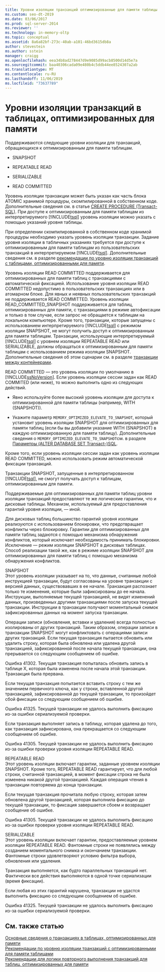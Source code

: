 ```yaml
---
title: Уровни изоляции транзакций оптимизированные для памяти таблицы | Документация Майкрософт
ms.custom: seo-dt-2019
ms.date: 03/06/2017
ms.prod: sql-server-2014
ms.reviewer: ''
ms.technology: in-memory-oltp
ms.topic: conceptual
ms.assetid: 8a6a82bf-273c-40ab-a101-46bd3615db8a
author: stevestein
ms.author: sstein
manager: craigg
ms.openlocfilehash: eea34b8ad278447d9e9085d99acb8500d14d5e7a
ms.sourcegitcommit: baa40306cada09e480b4c5ddb44ee8524307a2ab
ms.translationtype: MT
ms.contentlocale: ru-RU
ms.lasthandoff: 11/06/2019
ms.locfileid: "73637789"
---
```

# <a name="transaction-isolation-levels-in-memory-optimized-tables"></a>Уровни изоляции транзакций в таблицах, оптимизированных для памяти

  Поддерживаются следующие уровни изоляции для транзакций, обращающихся к оптимизированным для памяти таблицам.  
  
-   SNAPSHOT  
  
-   REPEATABLE READ  
  
-   SERIALIZABLE  
  
-   READ COMMITTED  
  
 Уровень изоляции транзакции может быть указан как часть блока ATOMIC хранимой процедуры, скомпилированной в собственном коде. Дополнительные сведения см. в статье [CREATE PROCEDURE (Transact-SQL)](/sql/t-sql/statements/create-procedure-transact-sql). При доступе к оптимизированным для памяти таблицам из интерпретируемого [!INCLUDE[tsql](../includes/tsql-md.md)] уровень изоляции можно указать с помощью указаний уровня таблицы.  
  
 При определении скомпилированной в собственном коде хранимой процедуры необходимо указать уровень изоляции транзакции. Задание уровня изоляции в табличных указаниях требуется при доступе к оптимизированным для памяти таблицам из пользовательских транзакций в интерпретируемом [!INCLUDE[tsql](../includes/tsql-md.md)]. Дополнительные сведения см. в разделе [рекомендации по уровню изоляции транзакций с таблицами, оптимизированными для памяти](../relational-databases/in-memory-oltp/memory-optimized-tables.md).  
  
 Уровень изоляции READ COMMITTED поддерживается для оптимизированных для памяти таблиц с транзакциями с автоматической фиксацией. Использование уровня изоляции READ COMMITTED недопустимо в пользовательских транзакциях или в атомарном блоке. Для явных и неявных пользовательских транзакций не поддерживается READ COMMITTED. Уровень изоляции READ_COMMITTED_SNAPSHOT поддерживается для таблиц, оптимизированных для памяти, с транзакциями в режиме автофиксации и только в том случае, если запрос не обращается к таблицам на локальном компьютере. Кроме того, транзакции, которые запущены с использованием интерпретируемого [!INCLUDE[tsql](../includes/tsql-md.md)] с режимом изоляции SNAPSHOT, не могут получить доступ к оптимизированным для памяти таблицам. Транзакции, использующие интерпретируемый [!INCLUDE[tsql](../includes/tsql-md.md)] с уровнем изоляции REPEATABLE READ или SERIALIZABLE, должны обращаться к оптимизированным для памяти таблицам с использованием режима изоляции SNAPSHOT. Дополнительные сведения об этом сценарии см. в разделе [транзакции между контейнерами](cross-container-transactions.md).  
  
 READ COMMITTED — это уровень изоляции по умолчанию в [!INCLUDE[ssNoVersion](../includes/ssnoversion-md.md)]. Если уровень изоляции сессии задан как READ COMMITED (или ниже), то можно выполнить одно из следующих действий.  
  
-   Явно используйте более высокий уровень изоляции для доступа к оптимизированной для памяти таблицы (например, WITH (SNAPSHOT)).  
  
-   Укажите параметр `MEMORY_OPTIMIZED_ELEVATE_TO_SNAPSHOT`, который установит уровень изоляции SNAPSHOT для оптимизированных для памяти таблиц (если бы вы добавили указание WITH (SNAPSHOT) в каждую оптимизированную для памяти таблицу). Дополнительные сведения о `MEMORY_OPTIMIZED_ELEVATE_TO_SNAPSHOT`см. в разделе [Параметры &#40;ALTER DATABASE SET Transact-&#41;SQL](/sql/t-sql/statements/alter-database-transact-sql-set-options).  
  
 Кроме того, если уровень изоляции сессии задан как уровень изоляции READ COMMITTED, можно использовать режим автоматической фиксации транзакций.  
  
 Транзакции SNAPSHOT, запущенные в интерпретированном [!INCLUDE[tsql](../includes/tsql-md.md)], не смогут получать доступ к таблицам, оптимизированным для памяти.  
  
 Поддерживаемые для оптимизированных для памяти таблиц уровни изоляции транзакций предоставляют те же логические гарантии, что и дисковые таблицы. Механизм, используемый для предоставления гарантий уровня изоляции, — иной.  
  
 Для дисковых таблиц большинство гарантий уровня изоляции реализуются с использованием блокировки, что предотвращает конфликты через блокировку. Гарантии для оптимизированных для памяти таблиц задаются с помощью механизма обнаружения конфликтов, который исключает необходимость принимать блокировки. Исключение — режим изоляции SNAPSHOT в дисковых таблицах. Способ реализации такой же, как в режиме изоляции SNAPSHOT для оптимизированных для памяти таблиц с помощью механизма обнаружения конфликтов.  
  
 SNAPSHOT  
 Этот уровень изоляции указывает на то, что данные, считанные любой инструкцией транзакции, будут согласованы на уровне транзакции с версией данных, существовавших в ее начале. Транзакция распознает только те изменения, которые были зафиксированы до ее начала. Инструкции, выполняемые текущей транзакцией, не видят изменений данных, произведенных другими транзакциями после запуска текущей транзакции. Инструкции в транзакции получают моментальный снимок зафиксированных данных на момент запуска транзакции.  
  
 Операции записи (обновления, вставки и удаления) всегда полностью изолированы от других транзакций. Таким образом, операции записи в транзакции SNAPSHOT могут конфликтовать с операциями записи других транзакций. Если текущая транзакция пытается обновить или удалить строку, которая была обновлена или удалена другой транзакцией, зафиксированной после начала текущей транзакции, она прерывается со следующим сообщением об ошибке.  
  
 Ошибка 41302. Текущая транзакция попыталась обновить запись в таблице X, которая была изменена после начала этой транзакции. Транзакция была прервана.  
  
 Если текущая транзакция попытается вставить строку с тем же значением первичного ключа, как у строки, вставленной другой транзакцией, зафиксированной до текущей транзакции, то произойдет сбой фиксации со следующим сообщением об ошибке.  
  
 Ошибка 41325. Текущей транзакции не удалось выполнить фиксацию из-за ошибки сериализуемой проверки.  
  
 Если транзакция выполняет запись в таблицу, которая удалена до того, как транзакция зафиксирована, она прекращается со следующим сообщением об ошибке.  
  
 Ошибка 41305. Текущей транзакции не удалось выполнить фиксацию из-за ошибки проверки уровня изоляции REPEATABLE READ.  
  
 REPEATABLE READ  
 Этот уровень изоляции включает гарантии, заданные уровнем изоляции SNAPSHOT. Кроме того, REPEATABLE READ гарантирует, что для любой строки, считанной транзакцией, в момент фиксации строка не была изменена никакой другой транзакцией. Каждая операция чтения в транзакции повторяема до конца транзакции.  
  
 Если текущая транзакция прочитала любую строку, которая затем обновлена другой транзакцией, которая выполнила фиксацию до текущей транзакции, то фиксация завершается сбоем и возвращает сообщение об ошибке.  
  
 Ошибка 41305. Текущей транзакции не удалось выполнить фиксацию из-за ошибки проверки уровня изоляции REPEATABLE READ.  
  
 SERIALIZABLE  
 Этот уровень изоляции включает гарантии, предоставляемые уровнем изоляции REPEATABLE READ. Фантомные строки не появлялись между созданием моментального снимка и окончанием транзакции. Фантомные строки удовлетворяют условию фильтра выбора, обновления или удаления.  
  
 Транзакция выполняется, как будто параллельных транзакций нет. Фактически все действия выполняются в одной точке сериализации (время фиксации).  
  
 Если любая из этих гарантий нарушена, транзакции не удастся выполнить фиксацию со следующим сообщением об ошибке.  
  
 Ошибка 41325. Текущей транзакции не удалось выполнить фиксацию из-за ошибки сериализуемой проверки.  
  
## <a name="see-also"></a>См. также статью  
 [Основные сведения о транзакциях в таблицах, оптимизированных для памяти](../../2014/database-engine/understanding-transactions-on-memory-optimized-tables.md)   
 [Рекомендации по уровню изоляции транзакций с оптимизированными для памяти таблицами](../relational-databases/in-memory-oltp/memory-optimized-tables.md)   
 [Рекомендации для логики повторного выполнения транзакций для таблиц, оптимизированных для памяти](../../2014/database-engine/guidelines-for-retry-logic-for-transactions-on-memory-optimized-tables.md)  
  
  

